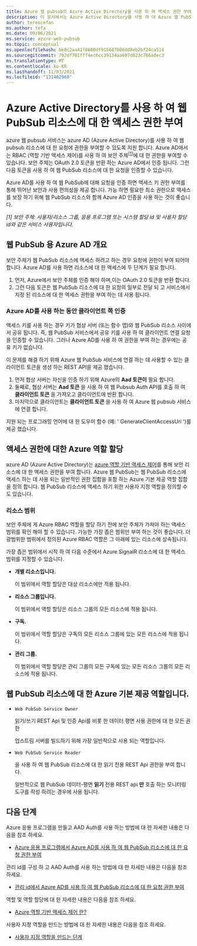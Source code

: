 ```yaml
---
title: Azure 웹 pubsub의 Azure Active Directory을 사용 하 여 액세스 권한 부여
description: 이 문서에서는 Azure Active Directory를 사용 하 여 Azure 웹 PubSub 서비스 리소스에 대 한 액세스 권한을 부여 하는 방법을 설명 합니다.
author: terencefan
ms.author: tefa
ms.date: 09/06/2021
ms.service: azure-web-pubsub
ms.topic: conceptual
ms.openlocfilehash: be8c2aa41f8680df9156d7b86dd8eb2bf24ca514
ms.sourcegitcommit: 702df701fff4ec6cc39134aa607d023c766adec3
ms.translationtype: MT
ms.contentlocale: ko-KR
ms.lasthandoff: 11/03/2021
ms.locfileid: "131482960"
---
```

# <a name="authorize-access-to-web-pubsub-resources-using-azure-active-directory"></a>Azure Active Directory를 사용 하 여 웹 PubSub 리소스에 대 한 액세스 권한 부여
azure 웹 pubsub 서비스는 azure AD (Azure Active Directory)를 사용 하 여 웹 pubsub 리소스에 대 한 요청에 권한을 부여할 수 있도록 지원 합니다. Azure AD에서는 RBAC (역할 기반 액세스 제어)를 사용 하 여 보안 주체<sup>[<a href="#security-principal">1</a>]</sup>에 대 한 권한을 부여할 수 있습니다. 보안 주체는 OAuth 2.0 토큰을 반환 하는 Azure AD에서 인증 됩니다. 그런 다음 토큰을 사용 하 여 웹 PubSub 리소스에 대 한 요청을 인증할 수 있습니다.

Azure AD를 사용 하 여 웹 PubSub에 대해 요청을 인증 하면 액세스 키 권한 부여를 통해 뛰어난 보안과 사용 편의성을 제공 합니다. 가능 하면 필요한 최소 권한으로 액세스를 보장 하기 위해 웹 PubSub 리소스와 함께 Azure AD 인증을 사용 하는 것이 좋습니다.

<a id="security-principal"></a>
 *[1] 보안 주체: 사용자/리소스 그룹, 응용 프로그램 또는 시스템 할당 id 및 사용자 할당 id와 같은 서비스 사용자입니다.*

## <a name="overview-of-azure-ad-for-web-pubsub"></a>웹 PubSub 용 Azure AD 개요

보안 주체가 웹 PubSub 리소스에 액세스 하려고 하는 경우 요청에 권한이 부여 되어야 합니다. Azure AD를 사용 하면 리소스에 대 한 액세스에 두 단계가 필요 합니다. 

1. 먼저, Azure에서 보안 주체를 인증 해야 하며,이는 OAuth 2.0 토큰을 반환 합니다. 
2. 그런 다음 토큰은 웹 PubSub 리소스에 대 한 요청의 일부로 전달 되 고 서비스에서 지정 된 리소스에 대 한 액세스 권한을 부여 하는 데 사용 됩니다.

### <a name="client-side-authentication-while-using-azure-ad"></a>Azure AD를 사용 하는 동안 클라이언트 쪽 인증

액세스 키를 사용 하는 경우 키가 협상 서버 (또는 함수 앱)와 웹 PubSub 리소스 사이에서 공유 됩니다. 즉, 웹 PubSub 서비스에서 공유 키를 사용 하 여 클라이언트 연결 요청을 인증할 수 있습니다. 그러나 Azure AD를 사용 하 여 권한을 부여 하는 경우에는 공유 키가 없습니다. 

이 문제를 해결 하기 위해 Azure 웹 PubSub 서비스에 연결 하는 데 사용할 수 있는 클라이언트 토큰을 생성 하는 REST API을 제공 했습니다.

1. 먼저 협상 서버는 자신을 인증 하기 위해 Azure의 **Aad 토큰이** 필요 합니다.
1. 둘째로, 협상 서버는 **Aad 토큰** 을 사용 하 여 웹 Pubsub Auth API를 호출 하 여 **클라이언트 토큰** 을 가져오고 클라이언트에 반환 합니다.
1. 마지막으로 클라이언트는 **클라이언트 토큰** 을 사용 하 여 Azure 웹 pubsub 서비스에 연결 합니다.

지원 되는 프로그래밍 언어에 대 한 도우미 함수 (예: ' GenerateClientAccessUri ')를 제공 했습니다.

## <a name="assign-azure-roles-for-access-rights"></a>액세스 권한에 대한 Azure 역할 할당

azure AD (Azure Active Directory)는 [azure 역할 기반 액세스 제어](../role-based-access-control/overview.md)를 통해 보안 리소스에 대 한 액세스 권한을 부여 합니다. Azure 웹 PubSub는 웹 PubSub 리소스에 액세스 하는 데 사용 되는 일반적인 권한 집합을 포함 하는 Azure 기본 제공 역할 집합을 정의 합니다. 웹 PubSub 리소스에 액세스 하기 위한 사용자 지정 역할을 정의할 수도 있습니다.

### <a name="resource-scope"></a>리소스 범위

보안 주체에 게 Azure RBAC 역할을 할당 하기 전에 보안 주체가 가져야 하는 액세스 범위를 확인 해야 할 수 있습니다. 가능한 가장 좁은 범위만 부여 하는 것이 좋습니다. 더 광범위한 범위에서 정의된 Azure RBAC 역할은 그 아래에 있는 리소스에 상속됩니다.

가장 좁은 범위에서 시작 하 여 다음 수준에서 Azure SignalR 리소스에 대 한 액세스 범위를 지정할 수 있습니다.

- **개별 리소스입니다.** 

  이 범위에서 역할 할당은 대상 리소스에만 적용 됩니다.

- **리소스 그룹입니다.** 

  이 범위에서 역할 할당은 리소스 그룹의 모든 리소스에 적용 됩니다.

- **구독.**

  이 범위에서 역할 할당은 구독의 모든 리소스 그룹에 있는 모든 리소스에 적용 됩니다.

- **관리 그룹.** 

  이 범위에서 역할 할당은 관리 그룹의 모든 구독에 있는 모든 리소스 그룹의 모든 리소스에 적용 됩니다.

## <a name="azure-built-in-roles-for-web-pubsub-resources"></a>웹 PubSub 리소스에 대 한 Azure 기본 제공 역할입니다.

- `Web PubSub Service Owner`

    읽기/쓰기 REST Api 및 인증 Api를 비롯 한 데이터 평면 사용 권한에 대 한 모든 권한

    업스트림 서버를 빌드하기 위해 가장 일반적으로 사용 되는 역할입니다.

- `Web PubSub Service Reader`

    을 사용 하 여 웹 PubSub 리소스에 대 한 읽기 전용 REST Api 권한을 부여 합니다.

    일반적으로 웹 PubSub 데이터-평면 **읽기** 전용 REST api **만** 호출 하는 모니터링 도구를 작성 하려는 경우에 사용 됩니다.

## <a name="next-steps"></a>다음 단계

Azure 응용 프로그램을 만들고 AAD Auth를 사용 하는 방법에 대 한 자세한 내용은 다음을 참조 하세요.
- [Azure 응용 프로그램에서 Azure AD를 사용 하 여 웹 PubSub 리소스에 대 한 요청 권한 부여](howto-authorize-from-application.md)

관리 id를 구성 하 고 AAD Auth를 사용 하는 방법에 대 한 자세한 내용은 다음을 참조 하세요.
- [관리 id에서 Azure AD를 사용 하 여 웹 PubSub 리소스에 대 한 요청 권한 부여](howto-authorize-from-managed-identity.md)

역할 및 역할 할당에 대 한 자세한 내용은 다음을 참조 하세요. 
- [Azure 역할 기반 액세스 제어 란?](../role-based-access-control/overview.md)

사용자 지정 역할을 만드는 방법에 대 한 자세한 내용은 다음을 참조 하세요. 
- [사용자 지정 역할을 만드는 단계](../role-based-access-control/custom-roles.md#steps-to-create-a-custom-role)